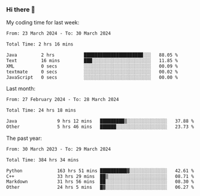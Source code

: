 ### Hi there 👋

My coding time for last week:

<!--START_SECTION:week-->

```txt
From: 23 March 2024 - To: 30 March 2024

Total Time: 2 hrs 16 mins

Java         2 hrs           ██████████████████████░░░   88.05 %
Text         16 mins         ███░░░░░░░░░░░░░░░░░░░░░░   11.85 %
XML          0 secs          ░░░░░░░░░░░░░░░░░░░░░░░░░   00.09 %
textmate     0 secs          ░░░░░░░░░░░░░░░░░░░░░░░░░   00.02 %
JavaScript   0 secs          ░░░░░░░░░░░░░░░░░░░░░░░░░   00.00 %
```

<!--END_SECTION:week-->

Last month:

<!--START_SECTION:month-->

```txt
From: 27 February 2024 - To: 28 March 2024

Total Time: 24 hrs 18 mins

Java               9 hrs 12 mins   █████████▒░░░░░░░░░░░░░░░   37.88 %
Other              5 hrs 46 mins   ██████░░░░░░░░░░░░░░░░░░░   23.73 %
```

<!--END_SECTION:month-->

The past year:

<!--START_SECTION:year-->

```txt
From: 30 March 2023 - To: 29 March 2024

Total Time: 384 hrs 34 mins

Python             163 hrs 51 mins ██████████▓░░░░░░░░░░░░░░   42.61 %
C++                33 hrs 29 mins  ██▒░░░░░░░░░░░░░░░░░░░░░░   08.71 %
Markdown           31 hrs 56 mins  ██░░░░░░░░░░░░░░░░░░░░░░░   08.30 %
Other              24 hrs 5 mins   █▓░░░░░░░░░░░░░░░░░░░░░░░   06.27 %
```

<!--END_SECTION:year-->
